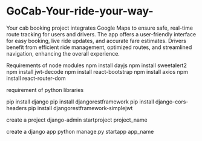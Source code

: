 # GoCab-Your-ride-your-way-
Your cab booking project integrates Google Maps to ensure safe, real-time route tracking for users and drivers. The app offers a user-friendly interface for easy booking, live ride updates, and accurate fare estimates. Drivers benefit from efficient ride management, optimized routes, and streamlined navigation, enhancing the overall experience.



Requirements of node modules 
npm install dayjs
npm install sweetalert2
npm install jwt-decode
npm install react-bootstrap
npm install axios
npm install react-router-dom


requirement of python libraries 

pip install django
pip install djangorestframework
pip install django-cors-headers
pip install djangorestframework-simplejwt

create a project 
django-admin startproject project_name

create a django app
python manage.py startapp app_name
 
